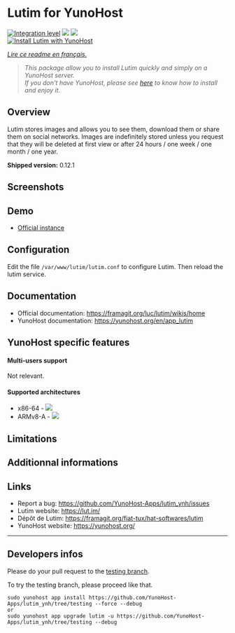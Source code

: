 # Lutim for YunoHost

[![Integration level](https://dash.yunohost.org/integration/lutim.svg)](https://dash.yunohost.org/appci/app/lutim) ![](https://ci-apps.yunohost.org/ci/badges/lutim.status.svg) [![](https://ci-apps.yunohost.org/ci/badges/lutim.maintain.svg)](https://github.com/YunoHost/Apps/#what-to-do-if-i-cant-maintain-my-app-anymore-)  
[![Install Lutim with YunoHost](https://install-app.yunohost.org/install-with-yunohost.svg)](https://install-app.yunohost.org/?app=lutim)

*[Lire ce readme en français.](./README_fr.md)*

> *This package allow you to install Lutim quickly and simply on a YunoHost server.  
If you don't have YunoHost, please see [here](https://yunohost.org/#/install) to know how to install and enjoy it.*

## Overview

Lutim stores images and allows you to see them, download them or share them on social networks.
Images are indefinitely stored unless you request that they will be deleted at first view or after 24 hours / one week / one month / one year.

**Shipped version:** 0.12.1

## Screenshots

## Demo

* [Official instance](https://lut.im/)

## Configuration

Edit the file `/var/www/lutim/lutim.conf` to configure Lutim.
Then reload the lutim service.

## Documentation

 * Official documentation: https://framagit.org/luc/lutim/wikis/home
 * YunoHost documentation: https://yunohost.org/en/app_lutim

## YunoHost specific features

#### Multi-users support

Not relevant.

#### Supported architectures

* x86-64 - [![](https://ci-apps.yunohost.org/ci/logs/lutim.svg)](https://ci-apps.yunohost.org/ci/apps/lutim/)
* ARMv8-A - [![](https://ci-apps-arm.yunohost.org/ci/logs/lutim.svg)](https://ci-apps-arm.yunohost.org/ci/apps/lutim/)

## Limitations

## Additionnal informations

## Links

 * Report a bug: https://github.com/YunoHost-Apps/lutim_ynh/issues
 * Lutim website: https://lut.im/
 * Dépôt de Lutim: https://framagit.org/fiat-tux/hat-softwares/lutim
 * YunoHost website: https://yunohost.org/

---

## Developers infos

Please do your pull request to the [testing branch](https://github.com/YunoHost-Apps/lutim_ynh/tree/testing).

To try the testing branch, please proceed like that.
```
sudo yunohost app install https://github.com/YunoHost-Apps/lutim_ynh/tree/testing --force --debug
or
sudo yunohost app upgrade lutim -u https://github.com/YunoHost-Apps/lutim_ynh/tree/testing --debug
```

